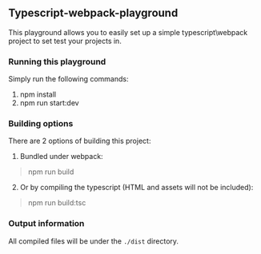 ## Typescript-webpack-playground

This playground allows you to easily set up a simple typescript\webpack project to set test your projects in.

### Running this playground

Simply run the following commands:
1. npm install
2. npm run start:dev


### Building options
There are 2 options of building this project:
1. Bundled under webpack:
> npm run build

2. Or by compiling the typescript (HTML and assets will not be included):
> npm run build:tsc


### Output information
All compiled files will be under the `./dist` directory.